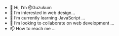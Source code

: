 - 👋 Hi, I’m @Guzukum
- 👀 I’m interested in  web design...
- 🌱 I’m currently learning JavaScript ...
- 💞️ I’m looking to collaborate on web development ...
- 📫 How to reach me ...

<!---
Guzukum/Guzukum is a ✨ special ✨ repository because its `README.md` (this file) appears on your GitHub profile.
You can click the Preview link to take a look at your changes.
--->
